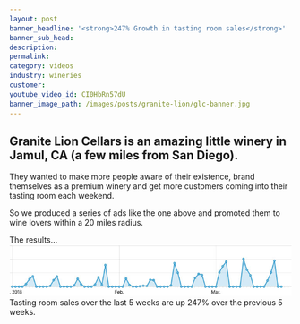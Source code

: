 ```yaml
---
layout: post
banner_headline: '<strong>247% Growth in tasting room sales</strong>'
banner_sub_head:
description: 
permalink:
category: videos
industry: wineries
customer:
youtube_video_id: CI0HbRn57dU
banner_image_path: /images/posts/granite-lion/glc-banner.jpg
---
```



## Granite Lion Cellars is an amazing little winery in Jamul, CA (a few miles from San Diego).

They wanted to make more people aware of their existence, brand themselves as a premium winery and get more customers coming into their tasting room each weekend.

So we produced a series of ads like the one above and promoted them to wine lovers within a 20 miles radius.

The results…
![sales graph](/images/posts/granite-lion/granite-lion-metrics.jpg)
Tasting room sales over the last 5 weeks are up 247% over the previous 5 weeks. 


